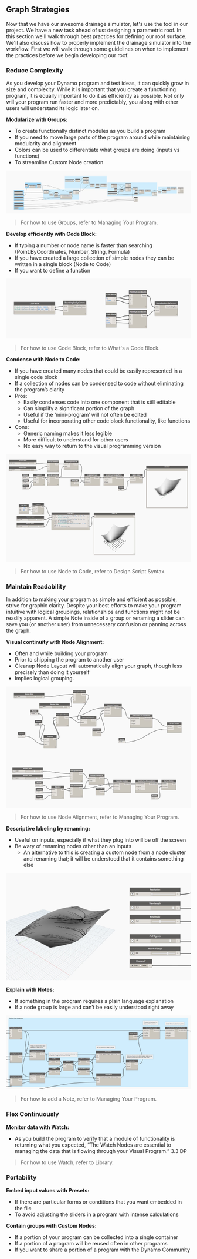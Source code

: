 ## Graph Strategies

Now that we have our awesome drainage simulator, let's use the tool in our project. We have a new task ahead of us: designing a parametric roof. In this section we'll walk through best practices for defining our roof surface. We'll also discuss how to properly implement the drainage simulator into the workflow. First we will walk through some guidelines on when to implement the practices before we begin developing our roof.

### Reduce Complexity

As you develop your Dynamo program and test ideas, it can quickly grow in size and complexity. While it is important that you create a functioning program, it is equally important to do it as efficiently as possible. Not only will your program run faster and more predictably, you along with other users will understand its logic later on.

**Modularize with Groups:**

* To create functionally distinct modules as you build a program
* If you need to move large parts of the program around while maintaining modularity and alignment
* Colors can be used to differentiate what groups are doing (inputs vs functions)
* To streamline Custom Node creation

![](/assets/groups.JPG)
> For how to use Groups, refer to Managing Your Program.

**Develop efficiently with Code Block:**

* If typing a number or node name is faster than searching (Point.ByCoordinates, Number, String, Formula)
* If you have created a large collection of simple nodes they can be written in a single block (Node to Code)
* If you want to define a function

![](/assets/codeblock.JPG)
> For how to use Code Block, refer to What's a Code Block.

**Condense with Node to Code:**

* If you have created many nodes that could be easily represented in a single code block 
* If a collection of nodes can be condensed to code without eliminating the program’s clarity
* Pros:
    * Easily condenses code into one component that is still editable
    * Can simplify a significant portion of the graph
    * Useful if the ‘mini-program’ will not often be edited
    * Useful for incorporating other code block functionality, like functions
* Cons:
    * Generic naming makes it less legible
    * More difficult to understand for other users
    * No easy way to return to the visual programming version

![](/assets/nodetocode.JPG)
> For how to use Node to Code, refer to Design Script Syntax.

### Maintain Readability

In addition to making your program as simple and efficient as possible, strive for graphic clarity. Despite your best efforts to make your program intuitive with logical groupings, relationships and functions might not be readily apparent. A simple Note inside of a group or renaming a slider can save you (or another user) from unnecessary confusion or panning across the graph.

**Visual continuity with Node Alignment:**

* Often and while building your program
* Prior to shipping the program to another user
* Cleanup Node Layout will automatically align your graph, though less precisely than doing it yourself
* Implies logical grouping.

![](/assets/alignment.JPG)
> For how to use Node Alignment, refer to Managing Your Program.

**Descriptive labeling by renaming:**

* Useful on inputs, especially if what they plug into will be off the screen
* Be wary of renaming nodes other than an inputs
    * An alternative to this is creating a custom node from a node cluster and renaming that; it will be understood that it contains something else

![](/assets/renaming.JPG)

**Explain with Notes:**

* If something in the program requires a plain language explanation
* If a node group is large and can’t be easily understood right away

![](/assets/notes.JPG)
> For how to add a Note, refer to Managing Your Program.

### Flex Continuously

**Monitor data with Watch:**

* As you build the program to verify that a module of functionality is returning what you expected, “The Watch Nodes are essential to managing the data that is flowing through your Visual Program.” 3.3 DP

> For how to use Watch, refer to Library.

### Portability

**Embed input values with Presets:**

* If there are particular forms or conditions that you want embedded in the file
* To avoid adjusting the sliders in a program with intense calculations

**Contain groups with Custom Nodes:**

* If a portion of your program can be collected into a single container
* If a portion of a program will be reused often in other programs
* If you want to share a portion of a program with the Dynamo Community
